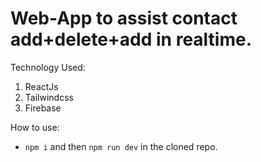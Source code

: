 # Web-App to assist contact add+delete+add in realtime.

Technology Used:
1. ReactJs
2. Tailwindcss
3. Firebase

How to use:
* `npm i` and then `npm run dev` in the cloned repo.
